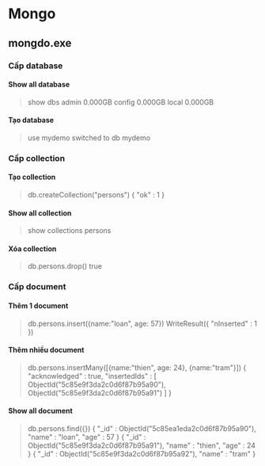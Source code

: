 # Mongo

## mongdo.exe

### Cấp database
#### Show all database
> show dbs
admin   0.000GB
config  0.000GB
local   0.000GB
#### Tạo database
> use mydemo
switched to db mydemo

### Cấp collection
#### Tạo collection
> db.createCollection("persons")
{ "ok" : 1 }
#### Show all collection
> show collections
persons
#### Xóa collection
> db.persons.drop()
true

### Cấp document
#### Thêm 1 document
> db.persons.insert({name:"loan", age: 57})
WriteResult({ "nInserted" : 1 })
#### Thêm nhiều document
> db.persons.insertMany([{name:"thien", age: 24}, {name:"tram"}])
{
        "acknowledged" : true,
        "insertedIds" : [
                ObjectId("5c85e9f3da2c0d6f87b95a90"),
                ObjectId("5c85e9f3da2c0d6f87b95a91")
        ]
}
#### Show all document
> db.persons.find({})
{ "_id" : ObjectId("5c85ea1eda2c0d6f87b95a90"), "name" : "loan", "age" : 57 }
{ "_id" : ObjectId("5c85e9f3da2c0d6f87b95a91"), "name" : "thien", "age" : 24 }
{ "_id" : ObjectId("5c85e9f3da2c0d6f87b95a92"), "name" : "tram" }










